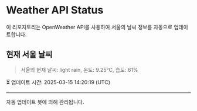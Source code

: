 
# Weather API Status

이 리포지토리는 OpenWeather API를 사용하여 서울의 날씨 정보를 자동으로 업데이트합니다.

## 현재 서울 날씨
> 서울의 현재 날씨: light rain, 온도: 9.25°C, 습도: 61%

⏳ 업데이트 시간: 2025-03-15 14:20:19 (UTC)

---
자동 업데이트 봇에 의해 관리됩니다.
